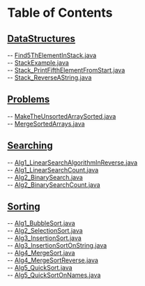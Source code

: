 # Table of Contents<br>
## [DataStructures](https://github.com/cse001/Programming/tree/main/DataStructures)<br>
   -- [Find5ThElementInStack.java](https://github.com/cse001/Programming/tree/main/DataStructures/Find5ThElementInStack.java)<br>
   -- [StackExample.java](https://github.com/cse001/Programming/tree/main/DataStructures/StackExample.java)<br>
   -- [Stack_PrintFifthElementFromStart.java](https://github.com/cse001/Programming/tree/main/DataStructures/Stack_PrintFifthElementFromStart.java)<br>
   -- [Stack_ReverseAString.java](https://github.com/cse001/Programming/tree/main/DataStructures/Stack_ReverseAString.java)<br>
## [Problems](https://github.com/cse001/Programming/tree/main/Problems)<br>
   -- [MakeTheUnsortedArraySorted.java](https://github.com/cse001/Programming/tree/main/Problems/MakeTheUnsortedArraySorted.java)<br>
   -- [MergeSortedArrays.java](https://github.com/cse001/Programming/tree/main/Problems/MergeSortedArrays.java)<br>
## [Searching](https://github.com/cse001/Programming/tree/main/Searching)<br>
   -- [Alg1_LinearSearchAlgorithmInReverse.java](https://github.com/cse001/Programming/tree/main/Searching/Alg1_LinearSearchAlgorithmInReverse.java)<br>
   -- [Alg1_LinearSearchCount.java](https://github.com/cse001/Programming/tree/main/Searching/Alg1_LinearSearchCount.java)<br>
   -- [Alg2_BinarySearch.java](https://github.com/cse001/Programming/tree/main/Searching/Alg2_BinarySearch.java)<br>
   -- [Alg2_BinarySearchCount.java](https://github.com/cse001/Programming/tree/main/Searching/Alg2_BinarySearchCount.java)<br>
## [Sorting](https://github.com/cse001/Programming/tree/main/Sorting)<br>
-- [Alg1_BubbleSort.java](https://github.com/cse001/Programming/tree/main/Sorting/Alg1_BubbleSort.java)<br>
-- [Alg2_SelectionSort.java](https://github.com/cse001/Programming/tree/main/Sorting/Alg2_SelectionSort.java)<br>
-- [Alg3_InsertionSort.java](https://github.com/cse001/Programming/tree/main/Sorting/Alg3_InsertionSort.java)<br>
-- [Alg3_InsertionSortOnString.java](https://github.com/cse001/Programming/tree/main/Sorting/Alg3_InsertionSortOnString.java)<br>
-- [Alg4_MergeSort.java](https://github.com/cse001/Programming/tree/main/Sorting/Alg4_MergeSort.java)<br>
-- [Alg4_MergeSortReverse.java](https://github.com/cse001/Programming/tree/main/Sorting/Alg4_MergeSortReverse.java)<br>
-- [Alg5_QuickSort.java](https://github.com/cse001/Programming/tree/main/Sorting/Alg5_QuickSort.java)<br>
-- [Alg5_QuickSortOnNames.java](https://github.com/cse001/Programming/tree/main/Sorting/Alg5_QuickSortOnNames.java)<br>
